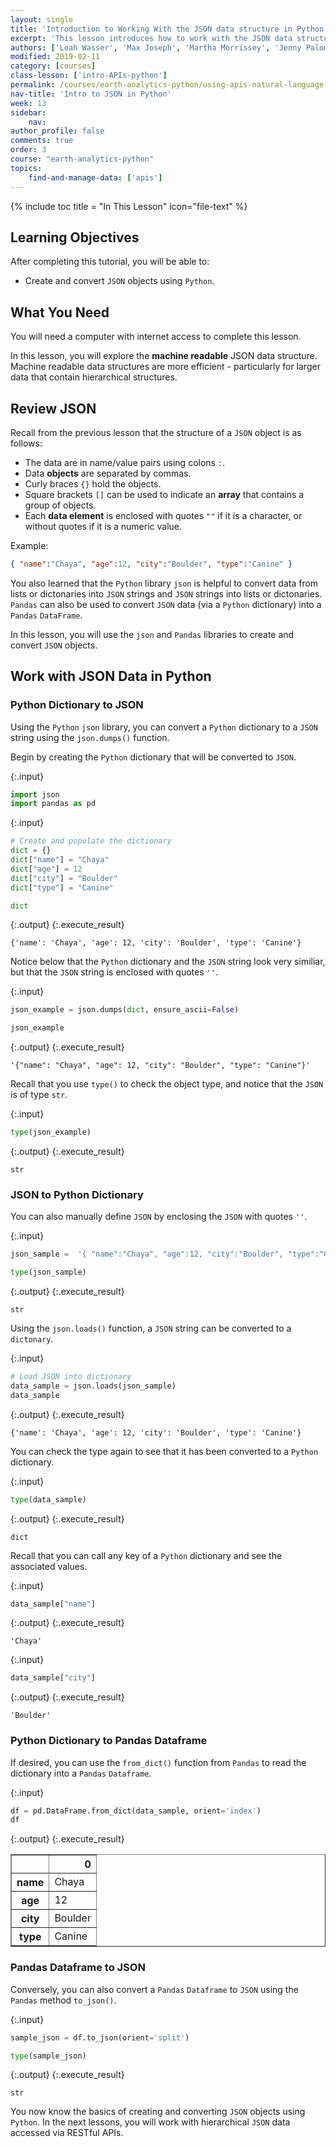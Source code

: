 ```yaml
---
layout: single
title: 'Introduction to Working With the JSON data structure in Python'
excerpt: 'This lesson introduces how to work with the JSON data structure using Python using the JSON and Pandas libraries to create and convert JSON objects. '
authors: ['Leah Wasser', 'Max Joseph', 'Martha Morrissey', 'Jenny Palomino']
modified: 2019-02-11
category: [courses]
class-lesson: ['intro-APIs-python']
permalink: /courses/earth-analytics-python/using-apis-natural-language-processing-twitter/work-with-JSON-intro/
nav-title: 'Intro to JSON in Python'
week: 13
sidebar:
    nav:
author_profile: false
comments: true
order: 3
course: "earth-analytics-python"
topics:
    find-and-manage-data: ['apis']
---
```

{% include toc title = "In This Lesson" icon="file-text" %}

<div class='notice--success' markdown="1">

## <i class="fa fa-graduation-cap" aria-hidden="true"></i> Learning Objectives

After completing this tutorial, you will be able to:

* Create and convert `JSON` objects using `Python`.

## <i class="fa fa-check-square-o fa-2" aria-hidden="true"></i> What You Need

You will need a computer with internet access to complete this lesson.

</div>

In this lesson, you will explore the **machine readable** JSON data structure. Machine readable data structures are more efficient - particularly for larger data that contain hierarchical structures.

## Review JSON

Recall from the previous lesson that the structure of a `JSON` object is as follows:

* The data are in name/value pairs using colons `:`.
* Data **objects** are separated by commas.
* Curly braces `{}` hold the objects.
* Square brackets `[]` can be used to indicate an **array** that contains a group of objects.
* Each **data element** is enclosed with quotes `""` if it is a character, or without quotes if it is a numeric value.

Example:
```json
{ "name":"Chaya", "age":12, "city":"Boulder", "type":"Canine" }
```

You also learned that the `Python` library `json` is helpful to convert data from lists or dictonaries into `JSON` strings and `JSON` strings into lists or dictonaries. `Pandas` can also be used to convert `JSON` data (via a `Python` dictionary) into a `Pandas` `DataFrame`. 

In this lesson, you will use the `json` and `Pandas` libraries to create and convert `JSON` objects. 

## Work with JSON Data in Python

### Python Dictionary to JSON

Using the `Python` `json` library, you can convert a `Python` dictionary to a `JSON` string using the `json.dumps()` function.

Begin by creating the `Python` dictionary that will be converted to `JSON`. 

{:.input}
```python
import json
import pandas as pd
```

{:.input}
```python
# Create and populate the dictionary
dict = {}
dict["name"] = "Chaya"
dict["age"] = 12
dict["city"] = "Boulder"
dict["type"] = "Canine"

dict
```

{:.output}
{:.execute_result}



    {'name': 'Chaya', 'age': 12, 'city': 'Boulder', 'type': 'Canine'}





Notice below that the `Python` dictionary and the `JSON` string look very similiar, but that the `JSON` string is enclosed with quotes `''`. 

{:.input}
```python
json_example = json.dumps(dict, ensure_ascii=False)

json_example
```

{:.output}
{:.execute_result}



    '{"name": "Chaya", "age": 12, "city": "Boulder", "type": "Canine"}'





Recall that you use `type()` to check the object type, and notice that the `JSON` is of type `str`. 

{:.input}
```python
type(json_example)
```

{:.output}
{:.execute_result}



    str





###  JSON to Python Dictionary

You can also manually define `JSON` by enclosing the `JSON` with quotes `''`. 

{:.input}
```python
json_sample =  '{ "name":"Chaya", "age":12, "city":"Boulder", "type":"Canine" }'

type(json_sample)
```

{:.output}
{:.execute_result}



    str





Using the `json.loads()` function, a `JSON` string can be converted to a `dictonary`. 

{:.input}
```python
# Load JSON into dictionary
data_sample = json.loads(json_sample)
data_sample
```

{:.output}
{:.execute_result}



    {'name': 'Chaya', 'age': 12, 'city': 'Boulder', 'type': 'Canine'}





You can check the type again to see that it has been converted to a `Python` dictionary. 

{:.input}
```python
type(data_sample)
```

{:.output}
{:.execute_result}



    dict





Recall that you can call any key of a `Python` dictionary and see the associated values. 

{:.input}
```python
data_sample["name"]
```

{:.output}
{:.execute_result}



    'Chaya'





{:.input}
```python
data_sample["city"]
```

{:.output}
{:.execute_result}



    'Boulder'





### Python Dictionary to Pandas Dataframe

If desired, you can use the `from_dict()` function from `Pandas` to read the dictionary into a `Pandas` `Dataframe`.

{:.input}
```python
df = pd.DataFrame.from_dict(data_sample, orient='index')
df
```

{:.output}
{:.execute_result}



<div>
<style scoped>
    .dataframe tbody tr th:only-of-type {
        vertical-align: middle;
    }

    .dataframe tbody tr th {
        vertical-align: top;
    }

    .dataframe thead th {
        text-align: right;
    }
</style>
<table border="1" class="dataframe">
  <thead>
    <tr style="text-align: right;">
      <th></th>
      <th>0</th>
    </tr>
  </thead>
  <tbody>
    <tr>
      <th>name</th>
      <td>Chaya</td>
    </tr>
    <tr>
      <th>age</th>
      <td>12</td>
    </tr>
    <tr>
      <th>city</th>
      <td>Boulder</td>
    </tr>
    <tr>
      <th>type</th>
      <td>Canine</td>
    </tr>
  </tbody>
</table>
</div>





### Pandas Dataframe to JSON

Conversely, you can also convert a `Pandas` `Dataframe` to `JSON` using the `Pandas` method `to_json()`.

{:.input}
```python
sample_json = df.to_json(orient='split')

type(sample_json)
```

{:.output}
{:.execute_result}



    str





You now know the basics of creating and converting `JSON` objects using `Python`. In the next lessons, you will work with hierarchical `JSON` data accessed via RESTful APIs. 
